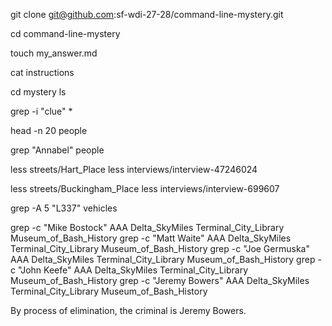 git clone git@github.com:sf-wdi-27-28/command-line-mystery.git

cd command-line-mystery

touch my_answer.md

cat instructions

cd mystery
ls

grep -i "clue" *

head -n 20 people

grep "Annabel" people

less streets/Hart_Place
less interviews/interview-47246024

less streets/Buckingham_Place
less interviews/interview-699607

grep -A 5 "L337" vehicles

grep -c "Mike Bostock" AAA Delta_SkyMiles Terminal_City_Library Museum_of_Bash_History
grep -c "Matt Waite" AAA Delta_SkyMiles Terminal_City_Library Museum_of_Bash_History
grep -c "Joe Germuska" AAA Delta_SkyMiles Terminal_City_Library Museum_of_Bash_History
grep -c "John Keefe" AAA Delta_SkyMiles Terminal_City_Library Museum_of_Bash_History
grep -c "Jeremy Bowers" AAA Delta_SkyMiles Terminal_City_Library Museum_of_Bash_History

By process of elimination, the criminal is Jeremy Bowers.
